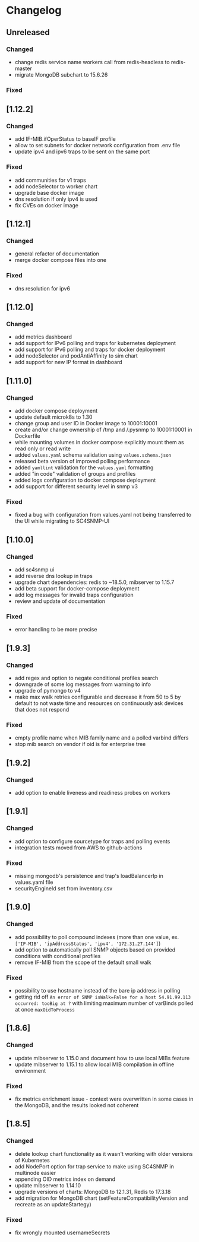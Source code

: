 # Changelog

## Unreleased

### Changed
- change redis service name workers call from redis-headless to redis-master
- migrate MongoDB subchart to 15.6.26

### Fixed


## [1.12.2]

### Changed
- add IF-MIB.ifOperStatus to baseIF profile
- allow to set subnets for docker network configuration from .env file
- update ipv4 and ipv6 traps to be sent on the same port

### Fixed
- add communities for v1 traps
- add nodeSelector to worker chart
- upgrade base docker image
- dns resolution if only ipv4 is used
- fix CVEs on docker image

## [1.12.1]

### Changed
- general refactor of documentation
- merge docker compose files into one

### Fixed
- dns resolution for ipv6

## [1.12.0]

### Changed
- add metrics dashboard
- add support for IPv6 polling and traps for kubernetes deployment
- add support for IPv6 polling and traps for docker deployment
- add nodeSelector and podAntiAffinity to sim chart
- add support for new IP format in dashboard

## [1.11.0]

### Changed
- add docker compose deployment
- update default microk8s to 1.30
- change group and user ID in Docker image to 10001:10001
- create and/or change ownership of /tmp and /.pysnmp to 10001:10001 in Dockerfile
- while mounting volumes in docker compose explicitly mount them as read only or read write
- added `values.yaml` schema validation using `values.schema.json`
- released beta version of improved polling performance
- added `yamllint` validation for the `values.yaml` formatting
- added "in code" validation of groups and profiles
- added logs configuration to docker compose deployment
- add support for different security level in snmp v3

### Fixed
- fixed a bug with configuration from values.yaml not being transferred to the UI while migrating to SC4SNMP-UI

## [1.10.0]

### Changed
- add sc4snmp ui
- add reverse dns lookup in traps
- upgrade chart dependencies: redis to ~18.5.0, mibserver to 1.15.7
- add beta support for docker-compose deployment
- add log messages for invalid traps configuration
- review and update of documentation

### Fixed
- error handling to be more precise

## [1.9.3]

### Changed
- add regex and option to negate conditional profiles search
- downgrade of some log messages from warning to info
- upgrade of pymongo to v4
- make max walk retries configurable and decrease it from 50 to 5 by default to not waste time and resources on 
continuously ask devices that does not respond

### Fixed
- empty profile name when MIB family name and a polled varbind differs
- stop mib search on vendor if oid is for enterprise tree

## [1.9.2]

### Changed
- add option to enable liveness and readiness probes on workers

## [1.9.1]

### Changed
- add option to configure sourcetype for traps and polling events
- integration tests moved from AWS to github-actions

### Fixed
- missing mongodb's persistence and trap's loadBalancerIp in values.yaml file
- securityEngineId set from inventory.csv

## [1.9.0]

### Changed
- add possibility to poll compound indexes (more than one value, ex. `['IP-MIB', 'ipAddressStatus', 'ipv4', '172.31.27.144']`)
- add option to automatically poll SNMP objects based on provided conditions with conditional profiles
- remove IF-MIB from the scope of the default small walk

### Fixed
- possibility to use hostname instead of the bare ip address in polling
- getting rid off `An error of SNMP isWalk=False for a host 54.91.99.113 occurred: tooBig at ?` with limiting maximum 
number of varBinds polled at once `maxOidToProcess`

## [1.8.6]

### Changed

- update mibserver to 1.15.0 and document how to use local MIBs feature
- update mibserver to 1.15.1 to allow local MIB compilation in offline environment

### Fixed

- fix metrics enrichment issue - context were overwritten in some cases in the MongoDB, and the results looked not coherent

## [1.8.5]

### Changed

- delete lookup chart functionality as it wasn't working with older versions of Kubernetes
- add NodePort option for trap service to make using SC4SNMP in multinode easier
- appending OID metrics index on demand
- update mibserver to 1.14.10
- upgrade versions of charts: MongoDB to 12.1.31, Redis to 17.3.18
- add migration for MongoDB chart (setFeatureCompatibilityVersion and recreate as an updateStartegy)

### Fixed

- fix wrongly mounted usernameSecrets 